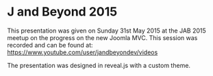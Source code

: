 J and Beyond 2015
=============
This presentation was given on Sunday 31st May 2015 at the JAB 2015 meetup on the progress on the new Joomla MVC. This session was recorded and can be found at: https://www.youtube.com/user/jandbeyondev/videos

The presentation was designed in reveal.js with a custom theme.

